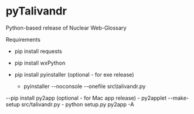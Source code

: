 # pyTalivandr

Python-based release of Nuclear Web-Glossary

Requirements
- pip install requests
- pip install wxPython

- pip install pyinstaller (optional - for exe release)
    - pyinstaller --noconsole --onefile src\talivandr.py
    
--pip install py2app (optional - for Mac app release)
    - py2applet --make-setup src/talivandr.py
    - python setup.py py2app -A
